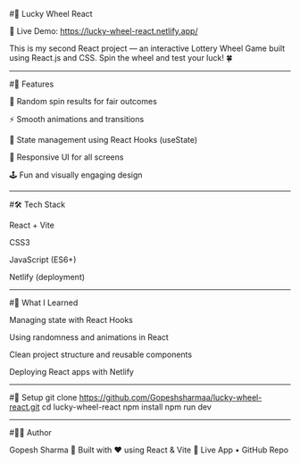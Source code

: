 #🎡 Lucky Wheel React

🔗 Live Demo: https://lucky-wheel-react.netlify.app/

This is my second React project — an interactive Lottery Wheel Game built using React.js and CSS.
Spin the wheel and test your luck! 🍀

---

#🚀 Features

🎯 Random spin results for fair outcomes

⚡ Smooth animations and transitions

🧩 State management using React Hooks (useState)

🎨 Responsive UI for all screens

🕹️ Fun and visually engaging design

---

#🛠️ Tech Stack

React + Vite

CSS3

JavaScript (ES6+)

Netlify (deployment)

---

#🧠 What I Learned

Managing state with React Hooks

Using randomness and animations in React

Clean project structure and reusable components

Deploying React apps with Netlify

---

#🧩 Setup
git clone https://github.com/Gopeshsharmaa/lucky-wheel-react.git
cd lucky-wheel-react
npm install
npm run dev

---

#👨‍💻 Author

Gopesh Sharma
📍 Built with ❤️ using React & Vite
🔗 Live App
 • GitHub Repo
